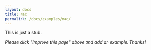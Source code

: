 ```yaml
---
layout: docs
title: Mac
permalink: /docs/examples/mac/
---
```


This is just a stub.

_Please click "Improve this page" above and add an example. Thanks!_
